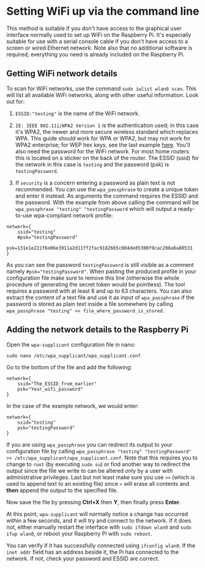 # Setting WiFi up via the command line


This method is suitable if you don't have access to the graphical user interface normally used to set up WiFi on the Raspberry Pi. It's especially suitable for use with a serial console cable if you don't have access to a screen or wired Ethernet network. Note also that no additional software is required; everything you need is already included on the Raspberry Pi.   

## Getting WiFi network details  

To scan for WiFi networks, use the command `sudo iwlist wlan0 scan`. This will list all available WiFi networks, along with other useful information. Look out for:

1. `ESSID:"testing"` is the name of the WiFi network.   

2. `IE: IEEE 802.11i/WPA2 Version 1` is the authentication used; in this case it's WPA2, the newer and more secure wireless standard which replaces WPA. This guide should work for WPA or WPA2, but may not work for WPA2 enterprise; for WEP hex keys, see the last example [here](http://www.freebsd.org/cgi/man.cgi?query=wpa_supplicant.conf&sektion=5&apropos=0&manpath=NetBSD+6.1.5). You'll also need the password for the WiFi network. For most home routers this is located on a sticker on the back of the router. The ESSID (ssid) for the network in this case is `testing` and the password (psk) is `testingPassword`.

3. If `security` is a concern entering a password as plain text is not recommended. You can use the `wpa_passphrase` to create a unique token and enter it instead. As arguments the command requires the ESSID and the password. With the example from above calling the command will be `wpa_passphrase "testing" "testingPassword` which will output a ready-to-use wpa-compliant network profile:

  ```
  network={
	  ssid="testing"
	  #psk="testingPassword"
	  psk=131e1e221f6e06e3911a2d11ff2fac9182665c004de85300f9cac208a6a80531
  }
  ```
  
  As you can see the password `testingPassword` is still visible as a comment namely `#psk="testingPassword"`. When pasting the produced profile in your configuration file make sure to remove this line (otherwise the whole procedure of generating the secret token would be pointless). The tool requires a password with at least 8 and up to 63 characters. You can also extract the content of a text file and use it as input of `wpa_passphrase` if the password is stored as plain text inside a file somewhere by calling `wpa_passphrase "testing" << file_where_password_is_stored`.
  
  
## Adding the network details to the Raspberry Pi
   
Open the `wpa-supplicant` configuration file in nano:

`sudo nano /etc/wpa_supplicant/wpa_supplicant.conf`  

Go to the bottom of the file and add the following:   

```
network={
    ssid="The_ESSID_from_earlier"
    psk="Your_wifi_password"
}
```

In the case of the example network, we would enter:  

```
network={
    ssid="testing"
    psk="testingPassword"
}
```

If you are using `wpa_passphrase` you can redirect its output to your configuration file by calling `wpa_passphrase "testing" "testingPassword" >> /etc/wpa_supplicant/wpa_supplicant.conf`. Note that this requires you to change to `root` (by executing `sudo su`) or find another way to redirect the output since the file we write to can be altered only by a user with administrative privileges. Last but not least make sure you use `>>` (which is used to append text to an existing file) since `>` will erase all contents and **then** append the output to the specified file.
   
Now save the file by pressing **Ctrl+X** then **Y**, then finally press **Enter**.  

At this point, `wpa-supplicant` will normally notice a change has occurred within a few seconds, and it will try and connect to the network. If it does not, either manually restart the interface with `sudo ifdown wlan0` and `sudo ifup wlan0`, or reboot your Raspberry Pi with `sudo reboot`.   

You can verify if it has successfully connected using `ifconfig wlan0`. If the `inet addr` field has an address beside it, the Pi has connected to the network. If not, check your password and ESSID are correct.   
